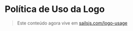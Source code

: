 # Política de Uso da Logo
> Este conteúdo agora vive em [sailsjs.com/logo-usage](https://sailsjs.com/logo-usage)